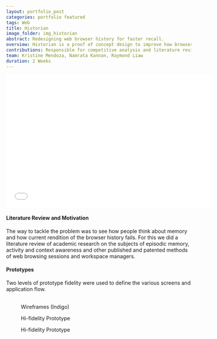 ```yaml
---
layout: portfolio_post
categories: portfolio featured
tags: Web
title: Historian
image_folder: img_historian
abstract: Redesigning web browser history for faster recall.
overview: Historian is a proof of concept design to improve how browser history is visualized and utilized for faster recall.
contributions: Responsible for competitive analysis and literature review, wireframing, application navigation and video editing. Also contributed to hi-fidelity assets in Photoshop.
team: Kristine Mendoza, Namrata Kannan, Raymond Liaw
duration: 2 Weeks
---
```


<p style="text-align:center">
<iframe width="560" height="360" src="//www.youtube.com/embed/ZanAWwaJ3tY" frameborder="0"> </iframe>
</p>

<h4>Literature Review and Motivation</h4>

The way to tackle the problem was to see how people think about memory and how current rendition of the browser history fails. For this we did a literature review of academic research on the subjects of episodic memory, activity and context awareness and other published and patented methods of web browsing sessions and workspace managers.

<h4>Prototypes</h4>

Two levels of prototype fidelity were used to define the various screens and application flow.

<figure class="post-image-thumbnails">
	<img lazysrc="/img/img_historian/wireframes/0.png" class="post-thumbnail img-polaroid">
	<img lazysrc="/img/img_historian/wireframes/1.png" class="post-thumbnail img-polaroid">
	<img lazysrc="/img/img_historian/wireframes/3.png" class="post-thumbnail img-polaroid">
	<figcaption>Wireframes (Indigo)</figcaption>
</figure>

<figure class="post-image">
	<img lazysrc="/img/img_historian/hi-fid/1.png" class="enlarge_img">
	<figcaption>Hi-fidelity Prototype</figcaption>
</figure>

<figure class="post-image">
	<img lazysrc="/img/img_historian/hi-fid/3.png" class="enlarge_img">
	<figcaption>Hi-fidelity Prototype</figcaption>
</figure>